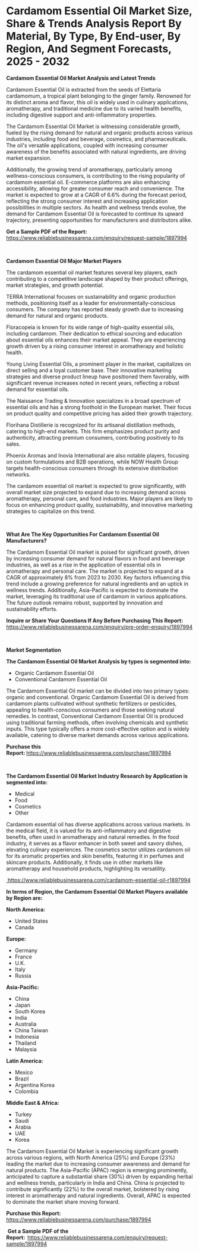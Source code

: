 <p><h1>Cardamom Essential Oil Market Size, Share & Trends Analysis Report By Material, By Type, By End-user, By Region, And Segment Forecasts, 2025 - 2032</h1></p><p><strong>Cardamom Essential Oil Market Analysis and Latest Trends</strong></p>
<p><p>Cardamom Essential Oil is extracted from the seeds of Elettaria cardamomum, a tropical plant belonging to the ginger family. Renowned for its distinct aroma and flavor, this oil is widely used in culinary applications, aromatherapy, and traditional medicine due to its varied health benefits, including digestive support and anti-inflammatory properties.</p><p>The Cardamom Essential Oil Market is witnessing considerable growth, fueled by the rising demand for natural and organic products across various industries, including food and beverage, cosmetics, and pharmaceuticals. The oil's versatile applications, coupled with increasing consumer awareness of the benefits associated with natural ingredients, are driving market expansion.</p><p>Additionally, the growing trend of aromatherapy, particularly among wellness-conscious consumers, is contributing to the rising popularity of cardamom essential oil. E-commerce platforms are also enhancing accessibility, allowing for greater consumer reach and convenience. The market is expected to grow at a CAGR of 6.6% during the forecast period, reflecting the strong consumer interest and increasing application possibilities in multiple sectors. As health and wellness trends evolve, the demand for Cardamom Essential Oil is forecasted to continue its upward trajectory, presenting opportunities for manufacturers and distributors alike.</p></p>
<p><strong>Get a Sample PDF of the Report:&nbsp;</strong> <a href="https://www.reliablebusinessarena.com/enquiry/request-sample/1897994?utm_campaign=3316&utm_medium=2&utm_source=Github&utm_content=ia&utm_term=16042025&utm_id=cardamom-essential-oil">https://www.reliablebusinessarena.com/enquiry/request-sample/1897994</a></p>
<p>&nbsp;</p>
<p><strong>Cardamom Essential Oil Major Market Players</strong></p>
<p><p>The cardamom essential oil market features several key players, each contributing to a competitive landscape shaped by their product offerings, market strategies, and growth potential. </p><p>TERRA International focuses on sustainability and organic production methods, positioning itself as a leader for environmentally-conscious consumers. The company has reported steady growth due to increasing demand for natural and organic products.</p><p>Floracopeia is known for its wide range of high-quality essential oils, including cardamom. Their dedication to ethical sourcing and education about essential oils enhances their market appeal. They are experiencing growth driven by a rising consumer interest in aromatherapy and holistic health.</p><p>Young Living Essential Oils, a prominent player in the market, capitalizes on direct selling and a loyal customer base. Their innovative marketing strategies and diverse product lineup have positioned them favorably, with significant revenue increases noted in recent years, reflecting a robust demand for essential oils.</p><p>The Naissance Trading & Innovation specializes in a broad spectrum of essential oils and has a strong foothold in the European market. Their focus on product quality and competitive pricing has aided their growth trajectory.</p><p>Florihana Distillerie is recognized for its artisanal distillation methods, catering to high-end markets. This firm emphasizes product purity and authenticity, attracting premium consumers, contributing positively to its sales.</p><p>Phoenix Aromas and Inovia International are also notable players, focusing on custom formulations and B2B operations, while NOW Health Group targets health-conscious consumers through its extensive distribution networks. </p><p>The cardamom essential oil market is expected to grow significantly, with overall market size projected to expand due to increasing demand across aromatherapy, personal care, and food industries. Major players are likely to focus on enhancing product quality, sustainability, and innovative marketing strategies to capitalize on this trend.</p></p>
<p>&nbsp;</p>
<p><strong>What Are The Key Opportunities For Cardamom Essential Oil Manufacturers?</strong></p>
<p><p>The Cardamom Essential Oil market is poised for significant growth, driven by increasing consumer demand for natural flavors in food and beverage industries, as well as a rise in the application of essential oils in aromatherapy and personal care. The market is projected to expand at a CAGR of approximately 8% from 2023 to 2030. Key factors influencing this trend include a growing preference for natural ingredients and an uptick in wellness trends. Additionally, Asia-Pacific is expected to dominate the market, leveraging its traditional use of cardamom in various applications. The future outlook remains robust, supported by innovation and sustainability efforts.</p></p>
<p><strong>Inquire or Share Your Questions If Any Before Purchasing This Report:</strong> <a href="https://www.reliablebusinessarena.com/enquiry/pre-order-enquiry/1897994?utm_campaign=3316&utm_medium=2&utm_source=Github&utm_content=ia&utm_term=16042025&utm_id=cardamom-essential-oil">https://www.reliablebusinessarena.com/enquiry/pre-order-enquiry/1897994</a></p>
<p>&nbsp;</p>
<p><strong>Market Segmentation</strong></p>
<p><strong>The Cardamom Essential Oil Market Analysis by types is segmented into:</strong></p>
<p><ul><li>Organic Cardamom Essential Oil</li><li>Conventional Cardamom Essential Oil</li></ul></p>
<p><p>The Cardamom Essential Oil market can be divided into two primary types: organic and conventional. Organic Cardamom Essential Oil is derived from cardamom plants cultivated without synthetic fertilizers or pesticides, appealing to health-conscious consumers and those seeking natural remedies. In contrast, Conventional Cardamom Essential Oil is produced using traditional farming methods, often involving chemicals and synthetic inputs. This type typically offers a more cost-effective option and is widely available, catering to diverse market demands across various applications.</p></p>
<p><strong>Purchase this Report:&nbsp;</strong><a href="https://www.reliablebusinessarena.com/purchase/1897994?utm_campaign=3316&utm_medium=2&utm_source=Github&utm_content=ia&utm_term=16042025&utm_id=cardamom-essential-oil">https://www.reliablebusinessarena.com/purchase/1897994</a></p>
<p>&nbsp;</p>
<p><strong>The Cardamom Essential Oil Market Industry Research by Application is segmented into:</strong></p>
<p><ul><li>Medical</li><li>Food</li><li>Cosmetics</li><li>Other</li></ul></p>
<p><p>Cardamom essential oil has diverse applications across various markets. In the medical field, it is valued for its anti-inflammatory and digestive benefits, often used in aromatherapy and natural remedies. In the food industry, it serves as a flavor enhancer in both sweet and savory dishes, elevating culinary experiences. The cosmetics sector utilizes cardamom oil for its aromatic properties and skin benefits, featuring it in perfumes and skincare products. Additionally, it finds use in other markets like aromatherapy and household products, highlighting its versatility.</p></p>
<p><a href="https://www.reliablebusinessarena.com/cardamom-essential-oil-r1897994?utm_campaign=3316&utm_medium=2&utm_source=Github&utm_content=ia&utm_term=16042025&utm_id=cardamom-essential-oil">&nbsp;https://www.reliablebusinessarena.com/cardamom-essential-oil-r1897994</a></p>
<p><strong>In terms of Region, the Cardamom Essential Oil Market Players available by Region are:</strong></p>
<p>
    <p> <strong> North America: </strong>
        <ul>
            <li>United States</li>
            <li>Canada</li>
        </ul>
        </p> 
    <p> <strong> Europe: </strong>
        <ul>
            <li>Germany</li>
            <li>France</li>
            <li>U.K.</li>
            <li>Italy</li>
            <li>Russia</li>
        </ul>
        </p> 
    <p> <strong> Asia-Pacific: </strong>
        <ul>
            <li>China</li>
            <li>Japan</li>
            <li>South Korea</li>
            <li>India</li>
            <li>Australia</li>
            <li>China Taiwan</li>
            <li>Indonesia</li>
            <li>Thailand</li>
            <li>Malaysia</li>
        </ul>
        </p> 
    <p> <strong> Latin America: </strong>
        <ul>
            <li>Mexico</li>
            <li>Brazil</li>
            <li>Argentina Korea</li>
            <li>Colombia</li>
        </ul>
        </p> 
    <p> <strong> Middle East & Africa: </strong>
        <ul>
            <li>Turkey</li>
            <li>Saudi</li>
            <li>Arabia</li>
            <li>UAE</li>
            <li>Korea</li>
        </ul>
    </p>
    </p>
<p><p>The Cardamom Essential Oil Market is experiencing significant growth across various regions, with North America (25%) and Europe (23%) leading the market due to increasing consumer awareness and demand for natural products. The Asia-Pacific (APAC) region is emerging prominently, anticipated to capture a substantial share (30%) driven by expanding herbal and wellness trends, particularly in India and China. China is projected to contribute significantly (22%) to the overall market, bolstered by rising interest in aromatherapy and natural ingredients. Overall, APAC is expected to dominate the market share moving forward.</p></p>
<p><strong>Purchase this Report: </strong><a href="https://www.reliablebusinessarena.com/purchase/1897994?utm_campaign=3316&utm_medium=2&utm_source=Github&utm_content=ia&utm_term=16042025&utm_id=cardamom-essential-oil">https://www.reliablebusinessarena.com/purchase/1897994</a></p>
<p>&nbsp;<strong>Get a Sample PDF of the Report:&nbsp;&nbsp;</strong><a href="https://www.reliablebusinessarena.com/enquiry/request-sample/1897994?utm_campaign=3316&utm_medium=2&utm_source=Github&utm_content=ia&utm_term=16042025&utm_id=cardamom-essential-oil">https://www.reliablebusinessarena.com/enquiry/request-sample/1897994</a></p>
<p><strong></strong></p>
<p><p></p><p></p><p></p></p>